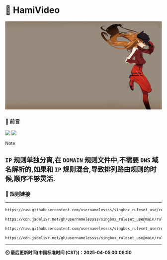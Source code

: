 
# 🧸 HamiVideo
![](https://raw.githubusercontent.com/usernamelessss/picture-bed/main/images/202504042256831.jpg)
### 📣 前言
![](https://shields.io/badge/-移除重复规则-ff69b4) ![](https://shields.io/badge/-IP&nbsp;规则单独存放不与&nbsp;DOMAIN&nbsp;等混合-green)
> [!NOTE]
**`IP` 规则单独分离,在 `DOMAIN` 规则文件中,不需要 `DNS` 域名解析的,如果和 `IP` 规则混合,导致排列路由规则的时候,顺序不够灵活.**
---

###  🔗 规则链接
---

```url
https://raw.githubusercontent.com/usernamelessss/singbox_ruleset_use/refs/heads/main/rule/HamiVideo/HamiVideo_No_IP.json
```

```url
https://cdn.jsdelivr.net/gh/usernamelessss/singbox_ruleset_use@main/rule/HamiVideo/HamiVideo_No_IP.json
```

```url
https://raw.githubusercontent.com/usernamelessss/singbox_ruleset_use/refs/heads/main/rule/HamiVideo/HamiVideo_No_IP.srs
```

```url
https://cdn.jsdelivr.net/gh/usernamelessss/singbox_ruleset_use@main/rule/HamiVideo/HamiVideo_No_IP.srs
```

---
**⏲️ 最后更新时间(中国标准时间 (CST))：2025-04-05 00:06:50**